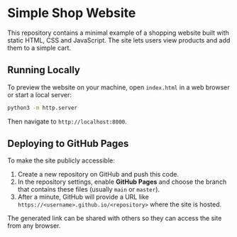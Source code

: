 # Simple Shop Website

This repository contains a minimal example of a shopping website built with static HTML, CSS and JavaScript. The site lets users view products and add them to a simple cart.

## Running Locally

To preview the website on your machine, open `index.html` in a web browser or start a local server:

```bash
python3 -m http.server
```

Then navigate to `http://localhost:8000`.

## Deploying to GitHub Pages

To make the site publicly accessible:

1. Create a new repository on GitHub and push this code.
2. In the repository settings, enable **GitHub Pages** and choose the branch that contains these files (usually `main` or `master`).
3. After a minute, GitHub will provide a URL like `https://<username>.github.io/<repository>` where the site is hosted.

The generated link can be shared with others so they can access the site from any browser.
